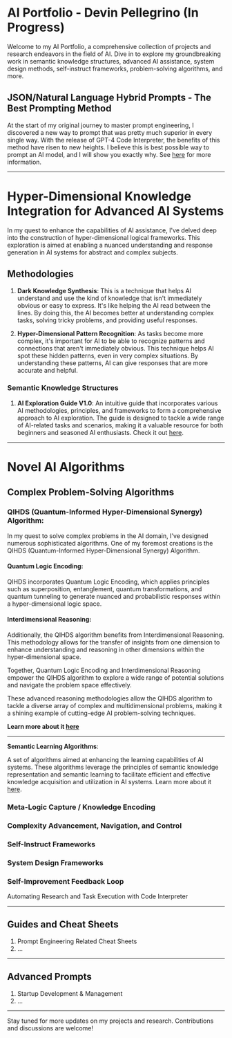 # AI Portfolio - Devin Pellegrino (In Progress)

Welcome to my AI Portfolio, a comprehensive collection of projects and research endeavors in the field of AI. Dive in to explore my groundbreaking work in semantic knowledge structures, advanced AI assistance, system design methods, self-instruct frameworks, problem-solving algorithms, and more.

## JSON/Natural Language Hybrid Prompts ‐ The Best Prompting Method
At the start of my original journey to master prompt engineering, I discovered a new way to prompt that was pretty much superior in every single way. With the release of GPT-4 Code Interpreter, the benefits of this method have risen to new heights. I believe this is best possible way to prompt an AI model, and I will show you exactly why. See [here](https://github.com/nerority/Portfolio/wiki/1.-JSON-Natural-Language-Hybrid-Prompts-%E2%80%90-The-Best-Prompting-Method) for more information. 

---
# Hyper-Dimensional Knowledge Integration for Advanced AI Systems
In my quest to enhance the capabilities of AI assistance, I've delved deep into the construction of hyper-dimensional logical frameworks. This exploration is aimed at enabling a nuanced understanding and response generation in AI systems for abstract and complex subjects.

## Methodologies

1. **Dark Knowledge Synthesis**: This is a technique that helps AI understand and use the kind of knowledge that isn't immediately obvious or easy to express. It's like helping the AI read between the lines. By doing this, the AI becomes better at understanding complex tasks, solving tricky problems, and providing useful responses.

2. **Hyper-Dimensional Pattern Recognition**: As tasks become more complex, it's important for AI to be able to recognize patterns and connections that aren't immediately obvious. This technique helps AI spot these hidden patterns, even in very complex situations. By understanding these patterns, AI can give responses that are more accurate and helpful.

### Semantic Knowledge Structures

1. **AI Exploration Guide V1.0**: An intuitive guide that incorporates various AI methodologies, principles, and frameworks to form a comprehensive approach to AI exploration. The guide is designed to tackle a wide range of AI-related tasks and scenarios, making it a valuable resource for both beginners and seasoned AI enthusiasts. Check it out [here](insert-link-here).

---

# Novel AI Algorithms

## Complex Problem-Solving Algorithms

### QIHDS (Quantum-Informed Hyper-Dimensional Synergy) Algorithm:

In my quest to solve complex problems in the AI domain, I've designed numerous sophisticated algorithms. One of my foremost creations is the QIHDS (Quantum-Informed Hyper-Dimensional Synergy) Algorithm. 

#### Quantum Logic Encoding:
QIHDS incorporates Quantum Logic Encoding, which applies principles such as superposition, entanglement, quantum transformations, and quantum tunneling to generate nuanced and probabilistic responses within a hyper-dimensional logic space. 

#### Interdimensional Reasoning:
Additionally, the QIHDS algorithm benefits from Interdimensional Reasoning. This methodology allows for the transfer of insights from one dimension to enhance understanding and reasoning in other dimensions within the hyper-dimensional space. 

Together, Quantum Logic Encoding and Interdimensional Reasoning empower the QIHDS algorithm to explore a wide range of potential solutions and navigate the problem space effectively. 

These advanced reasoning methodologies allow the QIHDS algorithm to tackle a diverse array of complex and multidimensional problems, making it a shining example of cutting-edge AI problem-solving techniques. 

**Learn more about it [here](insert-link-here)**

---


**Semantic Learning Algorithms**: 

A set of algorithms aimed at enhancing the learning capabilities of AI systems. These algorithms leverage the principles of semantic knowledge representation and semantic learning to facilitate efficient and effective knowledge acquisition and utilization in AI systems. Learn more about it [here](insert-link-here).



### Meta-Logic Capture / Knowledge Encoding

### Complexity Advancement, Navigation, and Control

### Self-Instruct Frameworks

### System Design Frameworks

### Self-Improvement Feedback Loop
Automating Research and Task Execution with Code Interpreter

---
## Guides and Cheat Sheets

1. Prompt Engineering Related Cheat Sheets
2. ...

---
## Advanced Prompts

1. Startup Development & Management
2. ...

---

Stay tuned for more updates on my projects and research. Contributions and discussions are welcome!
